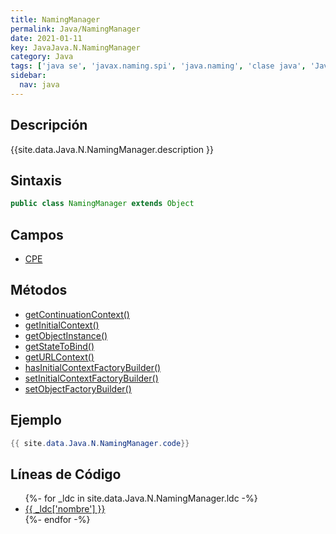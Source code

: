 ```yaml
---
title: NamingManager
permalink: Java/NamingManager
date: 2021-01-11
key: JavaJava.N.NamingManager
category: Java
tags: ['java se', 'javax.naming.spi', 'java.naming', 'clase java', 'Java 1.3']
sidebar: 
  nav: java
---
```


## Descripción
{{site.data.Java.N.NamingManager.description }}

## Sintaxis
~~~java
public class NamingManager extends Object
~~~

## Campos
* [CPE](/Java/NamingManager/CPE)

## Métodos
* [getContinuationContext()](/Java/NamingManager/getContinuationContext)
* [getInitialContext()](/Java/NamingManager/getInitialContext)
* [getObjectInstance()](/Java/NamingManager/getObjectInstance)
* [getStateToBind()](/Java/NamingManager/getStateToBind)
* [getURLContext()](/Java/NamingManager/getURLContext)
* [hasInitialContextFactoryBuilder()](/Java/NamingManager/hasInitialContextFactoryBuilder)
* [setInitialContextFactoryBuilder()](/Java/NamingManager/setInitialContextFactoryBuilder)
* [setObjectFactoryBuilder()](/Java/NamingManager/setObjectFactoryBuilder)

## Ejemplo
~~~java
{{ site.data.Java.N.NamingManager.code}}
~~~

## Líneas de Código
<ul>
{%- for _ldc in site.data.Java.N.NamingManager.ldc -%}
   <li>
       <a href="{{_ldc['url'] }}">{{ _ldc['nombre'] }}</a>
   </li>
{%- endfor -%}
</ul>
